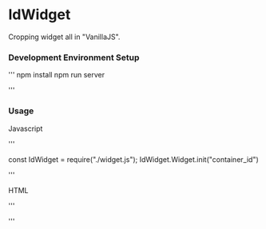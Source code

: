 # IdWidget

Cropping widget all in "VanillaJS".

### Development Environment Setup

'''
npm install
npm run server

'''

### Usage

Javascript

'''

const IdWidget = require("./widget.js");
IdWidget.Widget.init("container_id")

'''

HTML

'''
<!DOCTYPE html>
<html lang="en">
<head>
  <meta charset="UTF-8">
  <title>IdWidget</title>
  <link rel="stylesheet" type="text/css" href="./dist/css/main.min.css">
</head>
<body>
  <div id="container"></div>
  <script type="text/javascript" src="./dist/js/bundle.min.js"></script>
</body>
</html>

'''